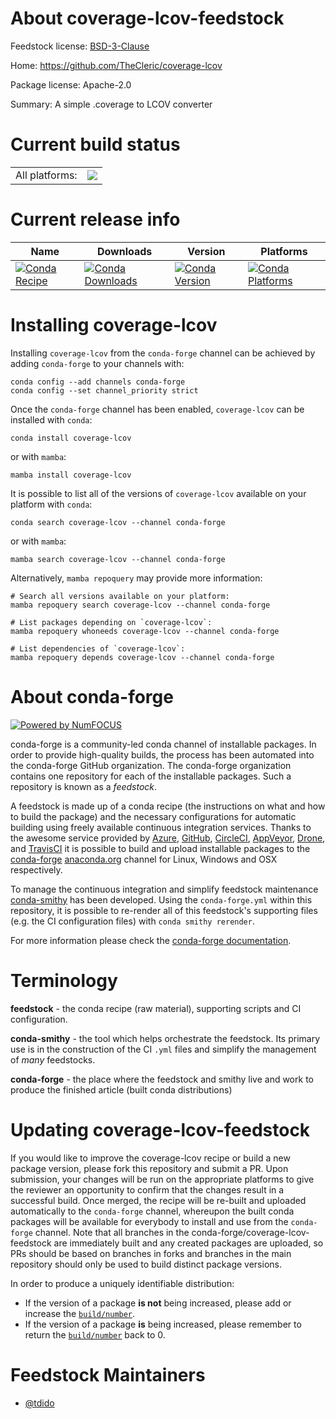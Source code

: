 About coverage-lcov-feedstock
=============================

Feedstock license: [BSD-3-Clause](https://github.com/conda-forge/coverage-lcov-feedstock/blob/main/LICENSE.txt)

Home: https://github.com/TheCleric/coverage-lcov

Package license: Apache-2.0

Summary: A simple .coverage to LCOV converter

Current build status
====================


<table><tr><td>All platforms:</td>
    <td>
      <a href="https://dev.azure.com/conda-forge/feedstock-builds/_build/latest?definitionId=15802&branchName=main">
        <img src="https://dev.azure.com/conda-forge/feedstock-builds/_apis/build/status/coverage-lcov-feedstock?branchName=main">
      </a>
    </td>
  </tr>
</table>

Current release info
====================

| Name | Downloads | Version | Platforms |
| --- | --- | --- | --- |
| [![Conda Recipe](https://img.shields.io/badge/recipe-coverage--lcov-green.svg)](https://anaconda.org/conda-forge/coverage-lcov) | [![Conda Downloads](https://img.shields.io/conda/dn/conda-forge/coverage-lcov.svg)](https://anaconda.org/conda-forge/coverage-lcov) | [![Conda Version](https://img.shields.io/conda/vn/conda-forge/coverage-lcov.svg)](https://anaconda.org/conda-forge/coverage-lcov) | [![Conda Platforms](https://img.shields.io/conda/pn/conda-forge/coverage-lcov.svg)](https://anaconda.org/conda-forge/coverage-lcov) |

Installing coverage-lcov
========================

Installing `coverage-lcov` from the `conda-forge` channel can be achieved by adding `conda-forge` to your channels with:

```
conda config --add channels conda-forge
conda config --set channel_priority strict
```

Once the `conda-forge` channel has been enabled, `coverage-lcov` can be installed with `conda`:

```
conda install coverage-lcov
```

or with `mamba`:

```
mamba install coverage-lcov
```

It is possible to list all of the versions of `coverage-lcov` available on your platform with `conda`:

```
conda search coverage-lcov --channel conda-forge
```

or with `mamba`:

```
mamba search coverage-lcov --channel conda-forge
```

Alternatively, `mamba repoquery` may provide more information:

```
# Search all versions available on your platform:
mamba repoquery search coverage-lcov --channel conda-forge

# List packages depending on `coverage-lcov`:
mamba repoquery whoneeds coverage-lcov --channel conda-forge

# List dependencies of `coverage-lcov`:
mamba repoquery depends coverage-lcov --channel conda-forge
```


About conda-forge
=================

[![Powered by
NumFOCUS](https://img.shields.io/badge/powered%20by-NumFOCUS-orange.svg?style=flat&colorA=E1523D&colorB=007D8A)](https://numfocus.org)

conda-forge is a community-led conda channel of installable packages.
In order to provide high-quality builds, the process has been automated into the
conda-forge GitHub organization. The conda-forge organization contains one repository
for each of the installable packages. Such a repository is known as a *feedstock*.

A feedstock is made up of a conda recipe (the instructions on what and how to build
the package) and the necessary configurations for automatic building using freely
available continuous integration services. Thanks to the awesome service provided by
[Azure](https://azure.microsoft.com/en-us/services/devops/), [GitHub](https://github.com/),
[CircleCI](https://circleci.com/), [AppVeyor](https://www.appveyor.com/),
[Drone](https://cloud.drone.io/welcome), and [TravisCI](https://travis-ci.com/)
it is possible to build and upload installable packages to the
[conda-forge](https://anaconda.org/conda-forge) [anaconda.org](https://anaconda.org/)
channel for Linux, Windows and OSX respectively.

To manage the continuous integration and simplify feedstock maintenance
[conda-smithy](https://github.com/conda-forge/conda-smithy) has been developed.
Using the ``conda-forge.yml`` within this repository, it is possible to re-render all of
this feedstock's supporting files (e.g. the CI configuration files) with ``conda smithy rerender``.

For more information please check the [conda-forge documentation](https://conda-forge.org/docs/).

Terminology
===========

**feedstock** - the conda recipe (raw material), supporting scripts and CI configuration.

**conda-smithy** - the tool which helps orchestrate the feedstock.
                   Its primary use is in the construction of the CI ``.yml`` files
                   and simplify the management of *many* feedstocks.

**conda-forge** - the place where the feedstock and smithy live and work to
                  produce the finished article (built conda distributions)


Updating coverage-lcov-feedstock
================================

If you would like to improve the coverage-lcov recipe or build a new
package version, please fork this repository and submit a PR. Upon submission,
your changes will be run on the appropriate platforms to give the reviewer an
opportunity to confirm that the changes result in a successful build. Once
merged, the recipe will be re-built and uploaded automatically to the
`conda-forge` channel, whereupon the built conda packages will be available for
everybody to install and use from the `conda-forge` channel.
Note that all branches in the conda-forge/coverage-lcov-feedstock are
immediately built and any created packages are uploaded, so PRs should be based
on branches in forks and branches in the main repository should only be used to
build distinct package versions.

In order to produce a uniquely identifiable distribution:
 * If the version of a package **is not** being increased, please add or increase
   the [``build/number``](https://docs.conda.io/projects/conda-build/en/latest/resources/define-metadata.html#build-number-and-string).
 * If the version of a package **is** being increased, please remember to return
   the [``build/number``](https://docs.conda.io/projects/conda-build/en/latest/resources/define-metadata.html#build-number-and-string)
   back to 0.

Feedstock Maintainers
=====================

* [@tdido](https://github.com/tdido/)

